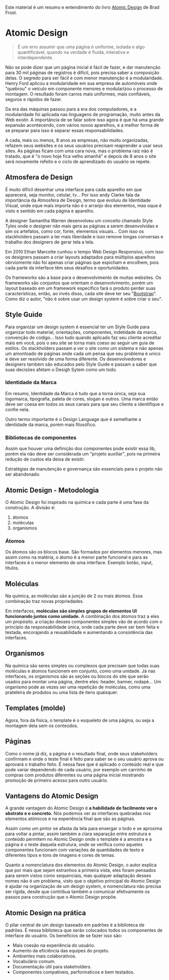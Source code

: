 Este material é um resumo e entendimento do livro [Atomic Design](https://atomicdesign.bradfrost.com/) de Brad Frost.

# Atomic Design

> É um erro assumir que uma página é uniforme, isolada e algo quantificável, quando na verdade é fluída, interativa e interdependente.

Não se pode dizer que um página inicial é fácil de fazer, e dar manutenção para 30 mil páginas de registros é difícil, pois precisa saber a composição delas. O segredo para ser fácil e com menor manutenção é a modularidade. Henry Ford aplicou a modularidade em sua empresa de automóveis onde "quebrou" o veículo em componente menores e modularizou o processo de montagem. O resultado foram carros mais uniformes, mais confiáveis, seguros e rápidos de fazer.

Da era das máquinas passou para a era dos computadores, e a modularidade foi aplicada nas linguagens de programação, muito antes da Web existir. A importância de se falar sobre isso agora é que há uma grande expansão acontecendo, com vários novos aparelhos, e a melhor forma de se preparar para isso é separar essas responsabilidades.

A cada, mais ou menos, 8 anos as empresas, não muito organizadas, refazem seus websites e os seus usuários precisam reaprender a usar seus sites. As páginas ficam com uma cara nova, mas o problema raiz não é tratado, que é "o novo hoje fica velho amanhã" e depois de 8 anos o site será novamente refeito e o ciclo de aprendizado do usuário se repete.

## Atmosfera de Design

É muito difícil desenhar uma interface para cada aparelho em que aparecerá, seja monitor, celular, tv... Por isso andy Clarke fala da importância da Atmosfera de Design, termo que evoluiu de Identidade Visual, onde oque mais importa não é o arranjo dos elementos, mas oque é visto e sentido em cada página e aparelho.

A designer Samantha Warren desenvolveu um conceito chamado Style Tyles onde o designer não mais gera as páginas a serem desenvolvidas e sim os artefatos, como cor, fonte, elementos visuais... Com isso os stackholders passam a ter mais liberdade e isso remove longas conversas e trabalho dos designers de gerar tela a tela.

Em 2010 Ethan Marcotte cunhou o tempo Web Design Responsivo, com isso os designers passam a criar layouts adaptados para múltiplos aparelhos obrviomente não foi apenas criar páginas que espicham e encolhem, pois cada parte da interface têm seus desafios e oportunidades.

Os frameworks são a base para o desenvolvimento de muitas websites. Os frameworks são conjuntos que orientam o desenvolvimento, porém um layout baseado em um framework específico fará o produto perder suas características, então, ao invés disso, cada site deve ter seu "[Bootstrap](https://getbootstrap.com/docs/5.0/)". Como diz o autor, "não é sobre usar um design system é sobre criar o seu".

## Style Guide

Para organizar um design system é essencial ter um Style Guide para organizar todo material, orientações, componentes, indetidade da marca, convenção de código... Isso tudo quando aplicado faz seu cliente acreditar mais em você, pois o seu site se torna mais coeso ao seguir um guia de estilos. Os stackholders passam a ver o site como um sistema e não apenas um amontoado de páginas onde cada um pensa que seu problema é unico e deve ser resolvido de uma forma diferente. Os desenvolvedores e designers também são educados pelo Style Guide e passam a saber que suas decisões afetam o Desigh Sytem como um todo.


### Identidade da Marca

Em resumo, Identidade da Marca é tudo que a torna única, seja sua logomarca, tipografia, paleta de cores, slogan e outros. Uma marca então deve ser coesa em todos os seus canais para que seu cliente a identifique e confie nela.

Outro termo importante é o Design Language que é semelhante a identidade da marca, porém mais filosófico.

### Bibliotecas de componentes

Assim que houver uma definição dos componentes pode existir essa lib, porém ela não deve ser considerada um "projeto auxiliar", pois na primeira redução de custos ela deixa de existir.

Estratégias de manutenção e governança são essenciais para o projeto não ser abandonado.

## Atomic Design - Metodologia

O Atomic Design foi inspirado na quimica e cada parte é uma fase da construção. A divisão é:

1. átomos
2. moléculas
3. organismos


### Átomos

Os átomos são os blocos base. São formados por elementos menores, mas assim como na matéria, o átomo é a menor parte funcional e para as interfaces é o menor elemento de uma interface. Exemplo botão, input, títulos.

## Moléculas

Na química, as moléculas são a junção de 2 ou mais átomos. Essa combinação traz novas propriedades. 

Em interfaces, **moléculas são simples grupos de elementos UI funcionando juntos como unidade.** A combinação dos átomos traz a eles um propósito. a criação desses componentes simples vão de acordo com o princípio da responsabilidade única, onde cada parte deve ser bem feita e testada, encorajando a reusabilidade e aumentando a consistência das interfaces.

## Organismos

Na química são seres simples ou complexos que precisam que todas suas moléculas e átomos funcionem em conjunto, como uma unidade. Já nas interfaces, os organismos são as seções ou blocos do site que serão usados para montar uma página, dentre eles: header, banner, rodapé... Um organismo pode as vezes ser uma repetição de moléculas, como uma prateleira de produtos ou uma lista de itens quaisquer.

## Templates (molde)

Agora, fora da física, o template é o esqueleto de uma página, ou seja a montagem dela sem os conteúdos.

## Páginas 

Como o nome já diz, a página é o resultado final, onde seus stakeholders confirmam e onde o teste final é feito para saber se o seu usuário aprova ou aprovará o trabalho feito. É nessa fase que é aplicado o conteúdo real e que pode variar dependendo de cada usuário, por exemplo um carrinho de compras com produtos diferentes ou uma página inicial mostrando promoção de primeiro acesso para outro usuário.

## Vantagens do Atomic Design

A grande vantagem do Atomic Design é **a habilidade de facilmente ver o abstrato e o concreto.** Nós podemos ver as interfaces quebradas nos elementos atômicos e na experiência final que são as páginas.

Assim como um pintor se afasta da tela para enxergar o todo e se aproxima para voltar a pintar, assim também a clara separação entre estrutura e conteúdo permitem no
Atomic Design onde o template é a amostra e a página é o teste daquela estrutura, onde se verifica como aqueles componentes funcionam com variações de quantidades de texto e diferentes tipos e tons de imagens e cores de temas.

Quanto a nomenclatura dos elementos do Atomic Design, o autor explica que por mais que sejam estranhos a primeira vista, eles foram pensados para serem vistos como sequenciais, mas qualquer adaptação desses nomes não é um problema, visto que o objetivo principal do Atomic Design é ajudar na organização de um design system, e nomenclatura não precisa ser rígida, desde que contribua também a comunicar efetivamente os passos para construção que o Atomic Design propõe.


## Atomic Design na prática

O pilar central de um design baseado em padrões é a biblioteca de padrões. É nessa biblioteca que serão colocados todos os componentes de interface do usuário. Os benefícios de se fazer isso são:

- Mais coesão na experiência do usuário.
- Aumento da eficiência das equipes do projeto.
- Ambientes mais colaborativos.
- Vocabulário comum.
- Documentação útil para stakeholders.
- Componentes compatíveis, performaticos e bem testados.


